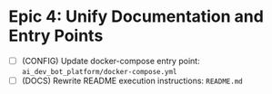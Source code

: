 # Epic 4: Unify Documentation and Entry Points

- [ ] (CONFIG) Update docker-compose entry point: `ai_dev_bot_platform/docker-compose.yml`
- [ ] (DOCS) Rewrite README execution instructions: `README.md`